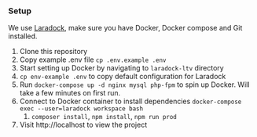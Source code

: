 ### Setup

We use [Laradock](https://laradock.io/getting-started/), make sure you have Docker, Docker compose and Git installed. 

1. Clone this repository
2. Copy example .env file `cp .env.example .env`
3. Start setting up Docker by navigating to `laradock-ltv` directory
4. `cp env-example .env` to copy default configuration for Laradock
5. Run `docker-compose up -d nginx mysql php-fpm` to spin up Docker. Will take a few minutes on first run.
6. Connect to Docker container to install dependencies `docker-compose exec --user=laradock workspace bash`
    1. `composer install`, `npm install`, `npm run prod`
7. Visit http://localhost to view the project